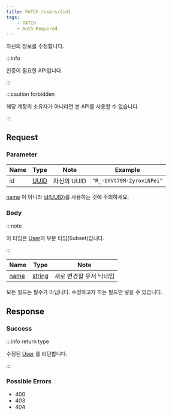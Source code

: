 ```yaml
---
title: PATCH /users/{id}
tags:
    - PATCH
    - Auth Required
---
```


자신의 정보를 수정합니다.

:::info

인증이 필요한 API입니다.

:::

:::caution forbidden

해당 계정의 소유자가 아니라면 본 API를 사용할 수 없습니다.

:::

## Request

### Parameter

| Name | Type                                 | Note        | Example                   |
| ---- | ------------------------------------ | ----------- | ------------------------- |
| id   | [UUID](../../types/semantic/uuid.md) | 자신의 UUID | `"R_-bYVt79M-2yroviNPei"` |

[name](../../types/schema/user.md#name) 이 아니라 [id(UUID)](../../types/schema/user.md#id)를 사용하는 것에 주의하세요.

### Body

:::note

이 타입은 [User](../../types/schema/user.md)의 부분 타입(Subset)입니다.

:::

| Name                                    | Type                                      | Note                    |
| --------------------------------------- | ----------------------------------------- | ----------------------- |
| [name](../../types/schema/user.md#name) | [string](../../types/primitive/string.md) | 새로 변경할 유저 닉네임 |

모든 필드는 필수가 아닙니다. 수정하고자 하는 필드만 넣을 수 있습니다.

## Response

### Success

:::info return type

수정된 [User](../../types/schema/user.md) 를 리턴합니다.

:::

### Possible Errors

-   400
-   403
-   404
